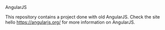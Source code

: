 AngularJS

This repository contains a project done with old AngularJS. Check the site <a>hello</a> https://angularjs.org/ for more information on AngularJS.
